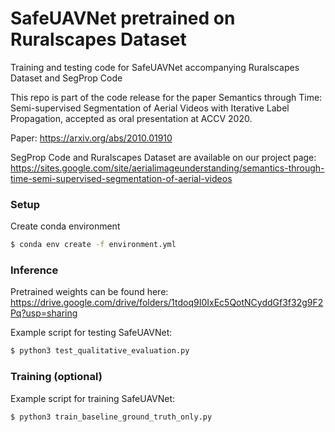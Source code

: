 # SafeUAVNet pretrained on Ruralscapes Dataset 

Training and testing code for SafeUAVNet accompanying Ruralscapes Dataset and SegProp Code

This repo is part of the code release for the paper Semantics through Time: Semi-supervised Segmentation of Aerial Videos with Iterative Label Propagation, accepted as oral presentation at ACCV 2020.

Paper: https://arxiv.org/abs/2010.01910

SegProp Code and Ruralscapes Dataset are available on our project page: https://sites.google.com/site/aerialimageunderstanding/semantics-through-time-semi-supervised-segmentation-of-aerial-videos

### Setup

Create conda environment

```sh
$ conda env create -f environment.yml
```

### Inference
Pretrained weights can be found here: https://drive.google.com/drive/folders/1tdoq9I0IxEc5QotNCyddGf3f32g9F2Pq?usp=sharing

Example script for testing SafeUAVNet:

```sh
$ python3 test_qualitative_evaluation.py
```

### Training (optional)

Example script for training SafeUAVNet:

```sh
$ python3 train_baseline_ground_truth_only.py
```
